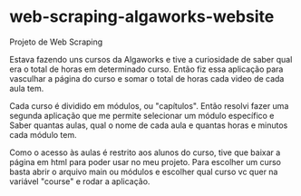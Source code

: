 # web-scraping-algaworks-website

Projeto de Web Scraping

Estava fazendo uns cursos da Algaworks e tive a curiosidade de saber qual era o total de horas em determinado curso. Então fiz essa aplicação para vasculhar a página do curso e somar o total de horas cada video de cada aula tem. 

Cada curso é dividido em módulos, ou "capítulos". Então resolvi fazer uma segunda aplicação que me permite selecionar um módulo específico e Saber quantas aulas, qual o nome de cada aula e quantas horas e minutos cada módulo tem. 

Como o acesso às aulas é restrito aos alunos do curso, tive que baixar a página em html para poder usar no meu projeto. Para escolher um curso basta abrir o arquivo main ou módulos e escolher qual curso vc quer na variável "course" e rodar a aplicação. 
